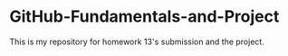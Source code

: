 # GitHub-Fundamentals-and-Project
This is my repository for homework 13's submission and the project.
